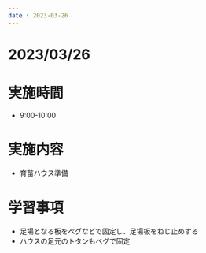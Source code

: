 ```yaml
---
date : 2023-03-26
---
```


# 2023/03/26

# 実施時間
- 9:00-10:00

# 実施内容
- 育苗ハウス準備

# 学習事項
- 足場となる板をペグなどで固定し、足場板をねじ止めする
- ハウスの足元のトタンもペグで固定